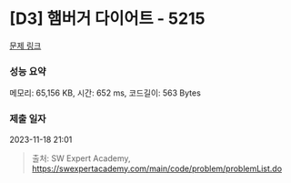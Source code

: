 # [D3] 햄버거 다이어트 - 5215 

[문제 링크](https://swexpertacademy.com/main/code/problem/problemDetail.do?contestProbId=AWT-lPB6dHUDFAVT) 

### 성능 요약

메모리: 65,156 KB, 시간: 652 ms, 코드길이: 563 Bytes

### 제출 일자

2023-11-18 21:01



> 출처: SW Expert Academy, https://swexpertacademy.com/main/code/problem/problemList.do